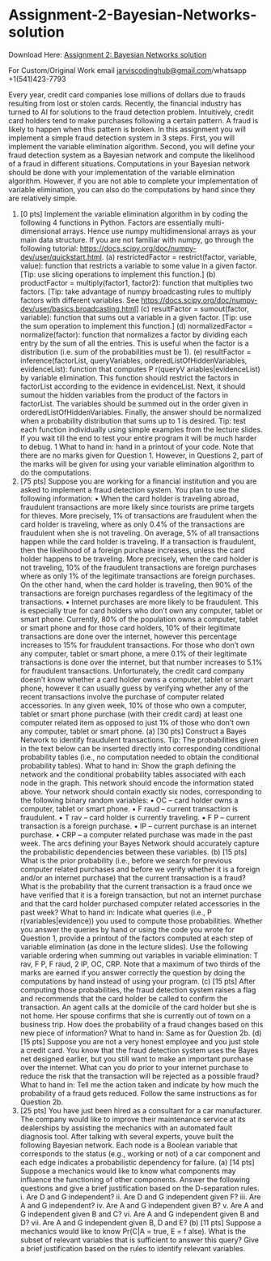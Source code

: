 # Assignment-2-Bayesian-Networks-solution

Download Here: [Assignment 2: Bayesian Networks solution](https://jarviscodinghub.com/assignment/assignment-2-bayesian-networks-solution/)

For Custom/Original Work email jarviscodinghub@gmail.com/whatsapp +1(541)423-7793

Every year, credit card companies lose millions of dollars due to frauds resulting from lost or stolen cards. Recently, the financial industry has turned to AI for solutions to the fraud detection problem. Intuitively, credit card
holders tend to make purchases following a certain pattern. A fraud is likely to happen when this pattern is broken. In
this assignment you will implement a simple fraud detection system in 3 steps. First, you will implement the variable
elimination algorithm. Second, you will define your fraud detection system as a Bayesian network and compute the
likelihood of a fraud in different situations. Computations in your Bayesian network should be done with your implementation of the variable elimination algorithm. However, if you are not able to complete your implementation of
variable elimination, you can also do the computations by hand since they are relatively simple.
1. [0 pts] Implement the variable elimination algorithm in by coding the following 4 functions in Python. Factors
are essentially multi-dimensional arrays. Hence use numpy multidimensional arrays as your main data structure.
If you are not familiar with numpy, go through the following tutorial:
https://docs.scipy.org/doc/numpy-dev/user/quickstart.html.
(a) restrictedFactor = restrict(factor, variable, value): function that restricts a variable to some value in a
given factor. [Tip: use slicing operations to implement this function.]
(b) productFactor = multiply(factor1, factor2): function that multiplies two factors. [Tip: take advantage
of numpy broadcasting rules to multiply factors with different variables. See
https://docs.scipy.org/doc/numpy-dev/user/basics.broadcasting.html]
(c) resultFactor = sumout(factor, variable): function that sums out a variable in a given factor. [Tip: use the
sum operation to implement this function.]
(d) normalizedFactor = normalize(factor): function that normalizes a factor by dividing each entry by the
sum of all the entries. This is useful when the factor is a distribution (i.e. sum of the probabilities must be
1).
(e) resultFactor = inference(factorList, queryVariables, orderedListOfHiddenVariables, evidenceList):
function that computes P r(queryV ariables|evidenceList) by variable elimination. This function should
restrict the factors in factorList according to the evidence in evidenceList. Next, it should sumout the
hidden variables from the product of the factors in factorList. The variables should be summed out in the
order given in orderedListOfHiddenVariables. Finally, the answer should be normalized when a probability
distribution that sums up to 1 is desired.
Tip: test each function individually using simple examples from the lecture slides. If you wait till the end to test
your entire program it will be much harder to debug.
1
What to hand in: hand in a printout of your code. Note that there are no marks given for Question 1. However, in Questions 2, part of the marks will be given for using your variable elimination algorithm to do the
computations.
2. [75 pts] Suppose you are working for a financial institution and you are asked to implement a fraud detection
system. You plan to use the following information:
• When the card holder is traveling abroad, fraudulent transactions are more likely since tourists are prime
targets for thieves. More precisely, 1% of transactions are fraudulent when the card holder is traveling,
where as only 0.4% of the transactions are fraudulent when she is not traveling. On average, 5% of all
transactions happen while the card holder is traveling. If a transaction is fraudulent, then the likelihood of
a foreign purchase increases, unless the card holder happens to be traveling. More precisely, when the card
holder is not traveling, 10% of the fraudulent transactions are foreign purchases where as only 1% of the
legitimate transactions are foreign purchases. On the other hand, when the card holder is traveling, then
90% of the transactions are foreign purchases regardless of the legitimacy of the transactions.
• Internet purchases are more likely to be fraudulent. This is especially true for card holders who don’t own
any computer, tablet or smart phone. Currently, 80% of the population owns a computer, tablet or smart
phone and for those card holders, 10% of their legitimate transactions are done over the internet, however
this percentage increases to 15% for fraudulent transactions. For those who don’t own any computer,
tablet or smart phone, a mere 0.1% of their legitimate transactions is done over the internet, but that
number increases to 5.1% for fraudulent transactions. Unfortunately, the credit card company doesn’t
know whether a card holder owns a computer, tablet or smart phone, however it can usually guess by
verifying whether any of the recent transactions involve the purchase of computer related accessories. In
any given week, 10% of those who own a computer, tablet or smart phone purchase (with their credit card)
at least one computer related item as opposed to just 1% of those who don’t own any computer, tablet or
smart phone.
(a) [30 pts] Construct a Bayes Network to identify fraudulent transactions.
Tip: The probabilities given in the text below can be inserted directly into corresponding conditional
probability tables (i.e., no computation needed to obtain the conditional probability tables).
What to hand in: Show the graph defining the network and the conditional probability tables associated
with each node in the graph. This network should encode the information stated above. Your network
should contain exactly six nodes, corresponding to the following binary random variables:
• OC – card holder owns a computer, tablet or smart phone.
• F raud – current transaction is fraudulent.
• T rav – card holder is currently traveling.
• F P – current transaction is a foreign purchase.
• IP – current purchase is an internet purchase.
• CRP – a computer related purchase was made in the past week.
The arcs defining your Bayes Network should accurately capture the probabilistic dependencies between
these variables.
(b) [15 pts] What is the prior probability (i.e., before we search for previous computer related purchases and
before we verify whether it is a foreign and/or an internet purchase) that the current transaction is a fraud?
What is the probability that the current transaction is a fraud once we have verified that it is a foreign
transaction, but not an internet purchase and that the card holder purchased computer related accessories
in the past week?
What to hand in: Indicate what queries (i.e., P r(variables|evidence)) you used to compute those probabilities. Whether you answer the queries by hand or using the code you wrote for Question 1, provide a
printout of the factors computed at each step of variable elimination (as done in the lecture slides). Use
the following variable ordering when summing out variables in variable elimination: T rav, F P, F raud,
2
IP, OC, CRP. Note that a maximum of two thirds of the marks are earned if you answer correctly the
question by doing the computations by hand instead of using your program.
(c) [15 pts] After computing those probabilities, the fraud detection system raises a flag and recommends that
the card holder be called to confirm the transaction. An agent calls at the domicile of the card holder but
she is not home. Her spouse confirms that she is currently out of town on a business trip. How does the
probability of a fraud changes based on this new piece of information?
What to hand in: Same as for Question 2b.
(d) [15 pts] Suppose you are not a very honest employee and you just stole a credit card. You know that
the fraud detection system uses the Bayes net designed earlier, but you still want to make an important
purchase over the internet. What can you do prior to your internet purchase to reduce the risk that the
transaction will be rejected as a possible fraud?
What to hand in: Tell me the action taken and indicate by how much the probability of a fraud gets
reduced. Follow the same instructions as for Question 2b.
3. [25 pts] You have just been hired as a consultant for a car manufacturer. The company would like to improve
their maintenance service at its dealerships by assisting the mechanics with an automated fault diagnosis tool.
After talking with several experts, youve built the following Bayesian network. Each node is a Boolean variable
that corresponds to the status (e.g., working or not) of a car component and each edge indicates a probabilistic
dependency for failure.
(a) [14 pts] Suppose a mechanics would like to know what components may influence the functioning of other
components. Answer the following questions and give a brief justification based on the D-separation rules.
i. Are D and G independent?
ii. Are D and G independent given F?
iii. Are A and G independent?
iv. Are A and G independent given B?
v. Are A and G independent given B and C?
vi. Are A and G independent given B and D?
vii. Are A and G independent given B, D and E?
(b) [11 pts] Suppose a mechanics would like to know Pr(C|A = true, E = f alse). What is the subset of
relevant variables that is sufficient to answer this query? Give a brief justification based on the rules to
identify relevant variables.

